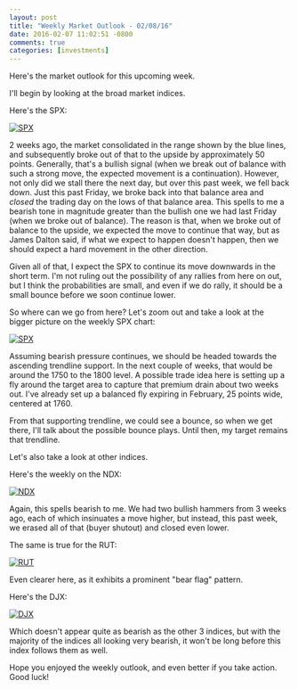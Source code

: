 ```yaml
---
layout: post
title: "Weekly Market Outlook - 02/08/16"
date: 2016-02-07 11:02:51 -0800
comments: true
categories: [investments]
---
```


Here's the market outlook for this upcoming week.

I'll begin by looking at the broad market indices.

Here's the SPX:

[![SPX](/images/investments/2016-02-07_spx_zoomed_in_balance.png)](/images/investments/2016-02-07_spx_zoomed_in_balance.png)

2 weeks ago, the market consolidated in the range shown by the blue lines, and subsequently broke out of that to the upside by approximately 50 points. Generally, that's a bullish signal (when we break out of balance with such a strong move, the expected movement is a continuation). However, not only did we stall there the next day, but over this past week, we fell back down. Just this past Friday, we broke back into that balance area and *closed* the trading day on the lows of that balance area. This spells to me a bearish tone in magnitude greater than the bullish one we had last Friday (when we broke out of balance). The reason is that, when we broke out of balance to the upside, we expected the move to continue that way, but as James Dalton said, if what we expect to happen doesn't happen, then we should expect a hard movement in the other direction. 

Given all of that, I expect the SPX to continue its move downwards in the short term. I'm not ruling out the possibility of any rallies from here on out, but I think the probabilities are small, and even if we do rally, it should be a small bounce before we soon continue lower.

So where can we go from here? Let's zoom out and take a look at the bigger picture on the weekly SPX chart:

[![SPX](/images/investments/2016-02-07_spx_zoomed_out_target.png)](/images/investments/2016-02-07_spx_zoomed_out_target.png)

Assuming bearish pressure continues, we should be headed towards the ascending trendline support. In the next couple of weeks, that would be around the 1750 to the 1800 level. A possible trade idea here is setting up a fly around the target area to capture that premium drain about two weeks out. I've already set up a balanced fly expiring in February, 25 points wide, centered at 1760.

From that supporting trendline, we could see a bounce, so when we get there, I'll talk about the possible bounce plays. Until then, my target remains that trendline.

Let's also take a look at other indices.

Here's the weekly on the NDX:

[![NDX](/images/investments/2016-02-07_ndx_weekly.png)](/images/investments/2016-02-07_ndx_weekly.png)

Again, this spells bearish to me. We had two bullish hammers from 3 weeks ago, each of which insinuates a move higher, but instead, this past week, we erased all of that (buyer shutout) and closed even lower.

The same is true for the RUT:

[![RUT](/images/investments/2016-02-07_rut_weekly_2.png)](/images/investments/2016-02-07_rut_weekly_2.png)

Even clearer here, as it exhibits a prominent "bear flag" pattern.

Here's the DJX: 

[![DJX](/images/investments/2016-02-07_djx_weekly.png)](/images/investments/2016-02-07_djx_weekly.png)

Which doesn't appear quite as bearish as the other 3 indices, but with the majority of the indices all looking very bearish, it won't be long before this index follows them as well.

Hope you enjoyed the weekly outlook, and even better if you take action. Good luck!